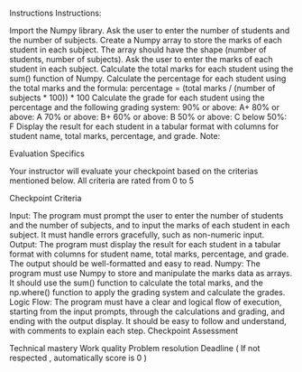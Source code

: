 Instructions
Instructions:

Import the Numpy library.
Ask the user to enter the number of students and the number of subjects.
Create a Numpy array to store the marks of each student in each subject. The array should have the shape (number of students, number of subjects).
Ask the user to enter the marks of each student in each subject.
Calculate the total marks for each student using the sum() function of Numpy.
Calculate the percentage for each student using the total marks and the formula: percentage = (total marks / (number of subjects * 100)) * 100
Calculate the grade for each student using the percentage and the following grading system:
90% or above: A+
80% or above: A
70% or above: B+
60% or above: B
50% or above: C
below 50%: F
Display the result for each student in a tabular format with columns for student name, total marks, percentage, and grade.
Note:

Evaluation Specifics

Your instructor will evaluate your checkpoint based on the criterias mentioned below. All criteria are rated from 0 to 5

 Checkpoint Criteria

Input: The program must prompt the user to enter the number of students and the number of subjects, and to input the marks of each student in each subject. It must handle errors gracefully, such as non-numeric input.
Output: The program must display the result for each student in a tabular format with columns for student name, total marks, percentage, and grade. The output should be well-formatted and easy to read.
Numpy: The program must use Numpy to store and manipulate the marks data as arrays. It should use the sum() function to calculate the total marks, and the np.where() function to apply the grading system and calculate the grades.
Logic Flow: The program must have a clear and logical flow of execution, starting from the input prompts, through the calculations and grading, and ending with the output display. It should be easy to follow and understand, with comments to explain each step.
Checkpoint Assessment

Technical mastery
Work quality
Problem resolution
Deadline ( If not respected , automatically score is 0 )
